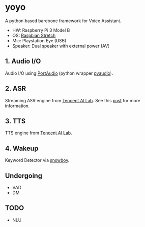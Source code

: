 # yoyo
A python based barebone framework for Voice Assistant.

* HW: Raspberry Pi 3 Model B
* OS: [Raspbian Stretch](https://www.raspberrypi.org/downloads/raspbian/)
* Mic: Playstation Eye (USB)
* Speaker: Dual speaker with external power (AV)

## 1. Audio I/O
Audio I/O using [PortAudio](http://www.portaudio.com/) (python wrapper [pyaudio](http://people.csail.mit.edu/hubert/pyaudio/)).

## 2. ASR
Streaming ASR engine from [Tencent AI Lab](https://ai.qq.com/product/aaiasr.shtml). See this [post](https://blog.csdn.net/JackyTintin/article/details/80003146) for more information.

## 3. TTS
TTS engine from [Tencent AI Lab](http://ai.qq.com/doc/aaitts.shtml).

## 4. Wakeup
Keyword Detector via [snowboy](https://github.com/Kitt-AI/snowboy).

## Undergoing
* VAD
* DM

## TODO
* NLU
